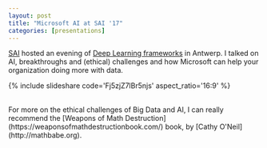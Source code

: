 ```yaml
---
layout: post
title: "Microsoft AI at SAI '17"
categories: [presentations]
---
```


[SAI](http://sai.be) hosted an evening of [Deep Learning frameworks](https://sai.be/event/8155) in Antwerp. I talked on AI, breakthroughs and (ethical) challenges and how Microsoft can help your organization doing more with data. 

{% include slideshare code='Fj5zjZ7lBr5njs' aspect_ratio='16:9' %}

<br/>
For more on the ethical challenges of Big Data and AI, I can really recommend the [Weapons of Math Destruction](https://weaponsofmathdestructionbook.com/) book, by [Cathy O'Neil](http://mathbabe.org).

